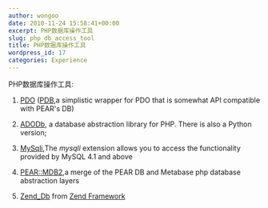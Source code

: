 ```yaml
---
author: wongoo
date: 2010-11-24 15:58:41+00:00
excerpt: PHP数据库操作工具
slug: php_db_access_tool
title: PHP数据库操作工具
wordpress_id: 17
categories: Experience
---
```


PHP数据库操作工具:



	
  1. [PDO](http://cn.php.net/pdo) ([PDB](http://code.google.com/p/digg/wiki/PDB),a simplistic wrapper for PDO that is somewhat API compatible with PEAR's DB)

	
  2. [ADODb](http://adodb.sourceforge.net/), a database abstraction library for PHP. There is also a Python version;

	
  3. [MySqli](http://php.net/mysqli),The _mysqli_ extension allows you to access the    functionality provided by MySQL 4.1 and above

	
  4. [PEAR::MDB2](http://pear.php.net/package/MDB2),a merge of the PEAR DB and Metabase php database abstraction layers

	
  5. [Zend_Db](http://framework.zend.com/manual/en/zend.db.html) from [Zend Framework](http://framework.zend.com/)


